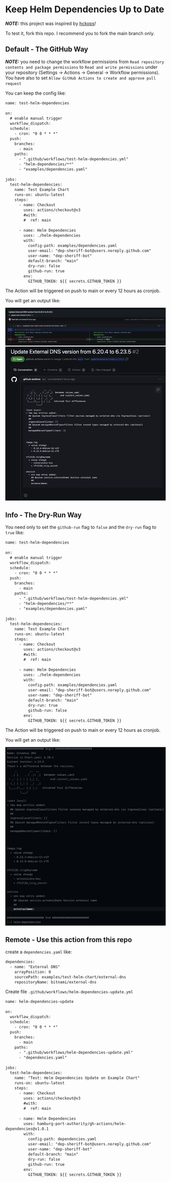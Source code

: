 # Keep Helm Dependencies Up to Date

**_NOTE:_** this project was inspired by [hckops](https://github.com/hckops/actions)!

To test it, fork this repo. I recommend you to fork the main branch only.

## Default - The GitHub Way

**_NOTE:_** you need to change the workflow permissions from `Read repository contents and package permissions` to `Read and write permissions` under your repository (Settings -> Actions -> General -> Workflow permissions). You have also to set `Allow GitHub Actions to create and approve pull request`

You can keep the config like:

```
name: test-helm-dependencies

on:
  # enable manual trigger
  workflow_dispatch:
  schedule:
    - cron: "0 0 * * *"
  push:
    branches:
      - main
    paths:
      - ".github/workflows/test-helm-dependencies.yml"
      - "helm-dependencies/**"
      - "examples/dependencies.yaml"

jobs:
  test-helm-dependencies:
    name: Test Example Chart
    runs-on: ubuntu-latest
    steps:
      - name: Checkout
        uses: actions/checkout@v3
        #with:
        #  ref: main

      - name: Helm Dependencies
        uses: ./helm-dependencies
        with:
          config-path: examples/dependencies.yaml
          user-email: "dep-sheriff-bot@users.noreply.github.com"
          user-name: "dep-sheriff-bot"
          default-branch: "main"
          dry-run: false
          github-run: true
        env:
          GITHUB_TOKEN: ${{ secrets.GITHUB_TOKEN }}
```

The Action will be triggered on push to main or every 12 hours as cronjob.

You will get an output like:

![Update Version](images/github-1.png)
![Pull Request Text](images/github-0.png)

## Info - The Dry-Run Way

You need only to set the `github-run` flag to `false` and the `dry-run` flag to `true` like:

```
name: test-helm-dependencies

on:
  # enable manual trigger
  workflow_dispatch:
  schedule:
    - cron: "0 0 * * *"
  push:
    branches:
      - main
    paths:
      - ".github/workflows/test-helm-dependencies.yml"
      - "helm-dependencies/**"
      - "examples/dependencies.yaml"

jobs:
  test-helm-dependencies:
    name: Test Example Chart
    runs-on: ubuntu-latest
    steps:
      - name: Checkout
        uses: actions/checkout@v3
        #with:
        #  ref: main

      - name: Helm Dependencies
        uses: ./helm-dependencies
        with:
          config-path: examples/dependencies.yaml
          user-email: "dep-sheriff-bot@users.noreply.github.com"
          user-name: "dep-sheriff-bot"
          default-branch: "main"
          dry-run: true
          github-run: false
        env:
          GITHUB_TOKEN: ${{ secrets.GITHUB_TOKEN }}
```

The Action will be triggered on push to main or every 12 hours as cronjob.

You will get an output like:

![Pull Request Text](images/dry-run-0.png)

## Remote - Use this action from this repo

create a `dependencies.yaml` like:

```
dependencies:
  - name: "External DNS"
    arrayPosition: 0
    sourcePath: examples/test-helm-chart/external-dns
    repositoryName: bitnami/external-dns
```

Create file `.github/workflows/helm-dependencies-update.yml`

```
name: helm-dependencies-update

on:
  workflow_dispatch:
  schedule:
    - cron: "0 0 * * *"
  push:
    branches:
      - main
    paths:
      - ".github/workflows/helm-dependencies-update.yml"
      - "dependencies.yaml"

jobs:
  test-helm-dependencies:
    name: "Test: Helm Dependencies Update on Example Chart"
    runs-on: ubuntu-latest
    steps:
      - name: Checkout
        uses: actions/checkout@v3
        #with:
        #  ref: main

      - name: Helm Dependencies
        uses: hamburg-port-authority/gh-actions/helm-dependencies@v1.0.1
        with:
          config-path: dependencies.yaml
          user-email: "dep-sheriff-bot@users.noreply.github.com"
          user-name: "dep-sheriff-bot"
          default-branch: "main"
          dry-run: false
          github-run: true
        env:
          GITHUB_TOKEN: ${{ secrets.GITHUB_TOKEN }}
```
